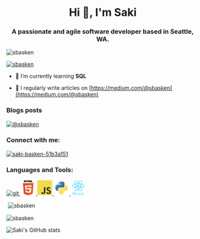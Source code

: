 <h1 align="center">Hi 👋, I'm Saki</h1>
<h3 align="center">A passionate and agile software developer based in Seattle, WA.</h3>

<p align="left"> <img src="https://komarev.com/ghpvc/?username=sbasken&label=Profile%20views&color=0e75b6&style=flat" alt="sbasken" /> </p>

<p align="left"> <a href="https://github.com/ryo-ma/github-profile-trophy"><img src="https://github-profile-trophy.vercel.app/?username=sbasken" alt="sbasken" /></a> </p>

- 🌱 I’m currently learning **SQL**

- 📝 I regularly write articles on [https://medium.com/@sbasken](https://medium.com/@sbasken)

### Blogs posts
<!-- BLOG-POST-LIST:START -->
<p align="left">
<a href="https://medium.com/@sbasken" target="blank"><img align="center" src="https://raw.githubusercontent.com/rahuldkjain/github-profile-readme-generator/master/src/images/icons/Social/medium.svg" alt="@sbasken" height="30" width="40" /></a>
</p>
<!-- BLOG-POST-LIST:END -->

<h3 align="left">Connect with me:</h3>
<p align="left">
<a href="https://linkedin.com/in/saki-basken-51b3a151" target="blank"><img align="center" src="https://raw.githubusercontent.com/rahuldkjain/github-profile-readme-generator/master/src/images/icons/Social/linked-in-alt.svg" alt="saki-basken-51b3a151" height="30" width="40" /></a>
</p>

<h3 align="left">Languages and Tools:</h3>
<p align="left"> <a href="https://git-scm.com/" target="_blank" rel="noreferrer"> <img src="https://www.vectorlogo.zone/logos/git-scm/git-scm-icon.svg" alt="git" width="40" height="40"/> </a> <a href="https://www.w3.org/html/" target="_blank" rel="noreferrer"> <img src="https://raw.githubusercontent.com/devicons/devicon/master/icons/html5/html5-original-wordmark.svg" alt="html5" width="40" height="40"/> </a> <a href="https://developer.mozilla.org/en-US/docs/Web/JavaScript" target="_blank" rel="noreferrer"> <img src="https://raw.githubusercontent.com/devicons/devicon/master/icons/javascript/javascript-original.svg" alt="javascript" width="40" height="40"/> </a> <a href="https://www.python.org" target="_blank" rel="noreferrer"> <img src="https://raw.githubusercontent.com/devicons/devicon/master/icons/python/python-original.svg" alt="python" width="40" height="40"/> </a> <a href="https://reactjs.org/" target="_blank" rel="noreferrer"> <img src="https://raw.githubusercontent.com/devicons/devicon/master/icons/react/react-original-wordmark.svg" alt="react" width="40" height="40"/> </a> </p>

<p>&nbsp;<img align="center" src="https://github-readme-stats.vercel.app/api?username=sbasken&show_icons=true&locale=en" alt="sbasken" /></p>

<p><img align="center" src="https://github-readme-streak-stats.herokuapp.com/?user=sbasken&" alt="sbasken" /></p>

![Saki's GitHub stats](https://github-readme-stats.vercel.app/api?username=sbasken&show_icons=true)
